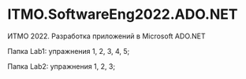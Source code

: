 # ITMO.SoftwareEng2022.ADO.NET
ИТМО 2022. Разработка приложений в Microsoft ADO.NET

Папка Lab1:
упражнения 1, 2, 3, 4, 5;

Папка Lab2:
упражнения 1, 2, 3;
